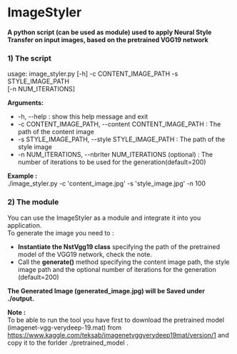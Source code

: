 # ImageStyler
**A python script (can be used as module) used to apply Neural Style Transfer on input images, based on the pretrained VGG19 network**  

### 1) The script

usage: image_styler.py [-h] -c CONTENT_IMAGE_PATH -s STYLE_IMAGE_PATH  
                       [-n NUM_ITERATIONS]  

**Arguments:**  
  + -h, --help            : show this help message and exit  
  + -c CONTENT_IMAGE_PATH, --content CONTENT_IMAGE_PATH : The path of the content image  
  + -s STYLE_IMAGE_PATH, --style STYLE_IMAGE_PATH : The path of the style image  
  + -n NUM_ITERATIONS, --nbrIter NUM_ITERATIONS (optional) : The number of iterations to be used for the generation(default=200)  
  
**Example :**  
./image_styler.py -c 'content_image.jpg' -s 'style_image.jpg' -n 100  
  
### 2) The module
You can use the ImageStyler as a module and integrate it into you application.  
To generate the image you need to :  
+ **Instantiate the NstVgg19 class** specifying the path of the pretrained model of the VGG19 network, check the note.
+ Call the **generate()** method specifying the content image path, the style image path and the optional number of iterations for the generation (default=200)



**The Generated Image (generated_image.jpg) will be Saved under ./output.**  

**Note :**  
To be able to run the tool you have first to download the pretrained model (imagenet-vgg-verydeep-19.mat) from https://www.kaggle.com/teksab/imagenetvggverydeep19mat/version/1 and copy it to the forlder ./pretrained_model .
